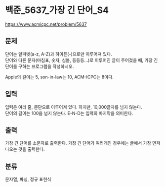 # 백준_5637_가장 긴 단어_S4

https://www.acmicpc.net/problem/5637

## 문제
단어는 알파벳(a-z, A-Z)과 하이픈(-)으로만 이루어져 있다.  
단어와 다른 문자(마침표, 숫자, 심볼, 등등등...)로 이루어진 글이 주어졌을 때, 가장 긴 단어를 구하는 프로그램을 작성하시오.  

Apple의 길이는 5, son-in-law는 10, ACM-ICPC는 8이다.

## 입력
입력은 여러 줄, 문단으로 이루어져 있다. 하지만, 10,000글자를 넘지 않는다.  
단어의 길이는 100을 넘지 않는다. E-N-D는 입력의 마지막을 의미한다.

## 출력
가장 긴 단어를 소문자로 출력한다. 가장 긴 단어가 여러개인 경우에는 글에서 가장 먼저 나오는 것을 출력한다.

## 분류
문자열, 파싱, 정규 표현식
